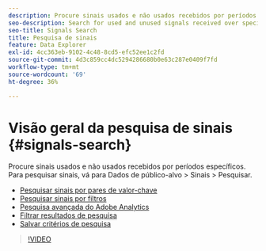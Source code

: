 ```yaml
---
description: Procure sinais usados e não usados recebidos por períodos específicos. Para pesquisar sinais, vá para Dados de público-alvo > Sinais > Pesquisar.
seo-description: Search for used and unused signals received over specific periods of time. To search for signals, go to Audience Data > Signals > Search.
seo-title: Signals Search
title: Pesquisa de sinais
feature: Data Explorer
exl-id: 4cc363eb-9102-4c48-8cd5-efc52ee1c2fd
source-git-commit: 4d3c859cc4dc5294286680b0e63c287e0409f7fd
workflow-type: tm+mt
source-wordcount: '69'
ht-degree: 36%

---
```


# Visão geral da pesquisa de sinais {#signals-search}

Procure sinais usados e não usados recebidos por períodos específicos. Para pesquisar sinais, vá para Dados de público-alvo > Sinais > Pesquisar.

* [Pesquisar sinais por pares de valor-chave](/help/using/features/data-explorer/data-explorer-signals-search/data-explorer-search-pairs.md)
* [Pesquisar sinais por filtros](/help/using/features/data-explorer/data-explorer-signals-search/data-explorer-search-filters.md)
* [Pesquisa avançada do Adobe Analytics](/help/using/features/data-explorer/data-explorer-signals-search/data-explorer-search-analytics.md)
* [Filtrar resultados de pesquisa](/help/using/features/data-explorer/data-explorer-signals-search/data-explorer-filter-results.md)
* [Salvar critérios de pesquisa](/help/using/features/data-explorer/data-explorer-signals-search/data-explorer-save-search.md)

>[!VIDEO](https://video.tv.adobe.com/v/25148/)
